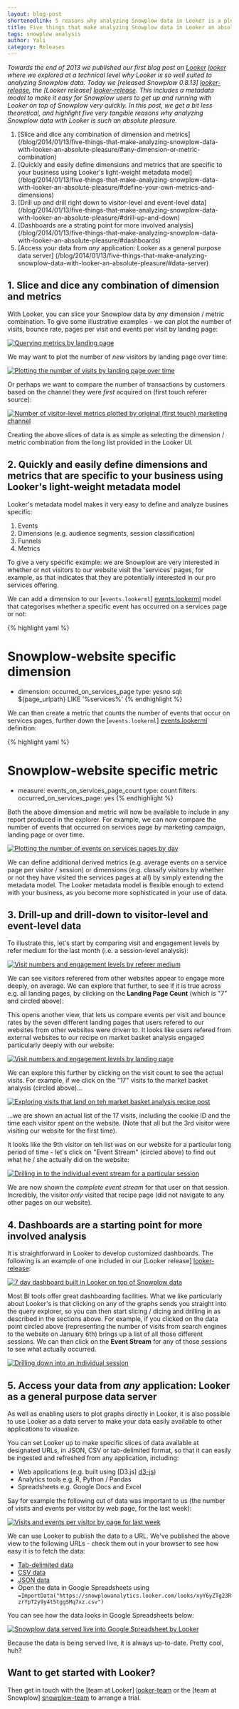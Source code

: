 ```yaml
---
layout: blog-post
shortenedlink: 5 reasons why analyzing Snowplow data in Looker is a pleasure
title: Five things that make analyzing Snowplow data in Looker an absolute pleasure
tags: snowplow analysis
author: Yali
category: Releases
---
```


*Towards the end of 2013 we published our first blog post on [Looker] [looker] where we explored at a technical level why Looker is so well suited to analyzing Snowplow data. Today we [released Snowplow 0.8.13] [looker-release], the [Looker release] [looker-release]. This includes a metadata model to make it easy for Snowplow users to get up and running with Looker on top of Snowplow very quickly. In this post, we get a bit less theoretical, and highlight five very tangible reasons why analyzing Snowplow data with Looker is such an absolute pleasure.*

1. [Slice and dice any combination of dimension and metrics] (/blog/2014/01/13/five-things-that-make-analyzing-snowplow-data-with-looker-an-absolute-pleasure/#any-dimension-or-metric-combination)
2. [Quickly and easily define dimensions and metrics that are specific to your business using Looker's light-weight metadata model] (/blog/2014/01/13/five-things-that-make-analyzing-snowplow-data-with-looker-an-absolute-pleasure/#define-your-own-metrics-and-dimensions)
3. [Drill up and drill right down to visitor-level and event-level data] (/blog/2014/01/13/five-things-that-make-analyzing-snowplow-data-with-looker-an-absolute-pleasure/#drill-up-and-down)
4. [Dashboards are a strating point for more involved analysis] (/blog/2014/01/13/five-things-that-make-analyzing-snowplow-data-with-looker-an-absolute-pleasure/#dashboards)
5. [Access your data from *any* application: Looker as a general purpose data server] (/blog/2014/01/13/five-things-that-make-analyzing-snowplow-data-with-looker-an-absolute-pleasure/#data-server)

<a name="any-dimension-or-metric-combination"><h2>1. Slice and dice any combination of dimension and metrics</h2></a>

With Looker, you can slice your Snowplow data by *any* dimension / metric combination. To give some illustrative examples - we can plot the number of visits, bounce rate, pages per visit and events per visit by landing page:

<a href="/static/img/blog/2014/01/looker/metrics-by-landing-page.JPG"><img src="/static/img/blog/2014/01/looker/metrics-by-landing-page.JPG" title="Querying metrics by landing page" /></a>

<!--more-->

We may want to plot the number of *new* visitors by landing page over time:

<a href="/static/img/blog/2014/01/looker/new-visitors-by-landing-page-over-time.JPG"><img src="/static/img/blog/2014/01/looker/new-visitors-by-landing-page-over-time.JPG" title="Plotting the number of visits by landing page over time" /></a>

Or perhaps we want to compare the number of transactions by customers based on the channel they were *first* acquired on (first touch referer source):

<a href="/static/img/blog/2014/01/looker/metrics-by-original-mkt-source.JPG"><img src="/static/img/blog/2014/01/looker/metrics-by-original-mkt-source.JPG" title="Number of visitor-level metrics plotted by original (first touch) marketing channel" /></a>

Creating the above slices of data is as simple as selecting the dimension / metric combination from the long list provided in the Looker UI.

<a name="define-your-own-metrics-and-dimensions"><h2>2. Quickly and easily define dimensions and metrics that are specific to your business using Looker's light-weight metadata model</h2></a>

Looker's metadata model makes it very easy to define and analyze busines specific:

1. Events
2. Dimensions (e.g. audience segments, session classification)
3. Funnels
4. Metrics

To give a very specific example: we are Snowplow are very interested in whether or not visitors to our website visit the 'services' pages, for example, as that indicates that they are potentially interested in our pro services offering.

We can add a dimension to our [`events.lookerml`] [events.lookerml] model that categorises whether a specific event has occurred on a services page or not:

{% highlight yaml %}
  # Snowplow-website specific dimension
  - dimension: occurred_on_services_page
    type: yesno
    sql: ${page_urlpath} LIKE '%services%'
{% endhighlight %}

We can then create a metric that counts the number of events that occur on services pages, further down the [`events.lookerml`] [events.lookerml] definition:

{% highlight yaml %}
  # Snowplow-website specific metric
  - measure: events_on_services_page_count
    type: count
    filters:
      occurred_on_services_page: yes
{% endhighlight %}

Both the above dimension and metric will now be available to include in any report produced in the explorer. For example, we can now compare the number of events that occurred on services page by marketing campaign, landing page or over time. 

<a href="/static/img/blog/2014/01/looker/events-on-services-page-by-day.JPG"><img src="/static/img/blog/2014/01/looker/events-on-services-page-by-day.JPG" title="Plotting the number of events on services pages by day" /></a>

We can define additional derived metrics (e.g. average events on a service page per visitor / session) or dimensions (e.g. classify visitors by whether or not they have visited the services pages at all) by simply extending the metadata model. The Looker metadata model is flexible enough to extend with your business, as you become more sophisticated in your use of data.

<a name="drill-up-and-down"><h2>3. Drill-up and drill-down to visitor-level and event-level data</h2></a>

To illustrate this, let's start by comparing visit and engagement levels by refer medium for the last month (i.e. a session-level analysis):

<a href="/static/img/blog/2014/01/looker/visit-and-engagement-levels-by-refer-medium.JPG"><img src="/static/img/blog/2014/01/looker/visit-and-engagement-levels-by-refer-medium.JPG" title="Visit numbers and engagement levels by referer medium" /></a>

We can see visitors referered from other websites appear to engage more deeply, on average. We can explore that further, to see if it is true across e.g. all landing pages, by clicking on the **Landing Page Count** (which is "7" and circled above):

This opens another view, that lets us compare events per visit and bounce rates by the seven different landing pages that users refered to our websites from other websites were driven to. It looks like users refered from external websites to our recipe on market basket analysis engaged particularly deeply with our website:

<a href="/static/img/blog/2014/01/looker/visit-and-engagement-levels-by-landing-page.JPG"><img src="/static/img/blog/2014/01/looker/visit-and-engagement-levels-by-landing-page.JPG" title="Visit numbers and engagement levels by landing page" /></a>

We can explore this further by clicking on the visit count to see the actual visits. For example, if we click on the "17" visits to the market basket analysis (circled above)...

<a href="/static/img/blog/2014/01/looker/visits-to-market-basket-analaysis-recipe.JPG"><img src="/static/img/blog/2014/01/looker/visits-to-market-basket-analaysis-recipe.JPG" title="Exploring visits that land on teh market basket analysis recipe post" /></a>

...we are shown an actual list of the 17 visits, including the cookie ID and the time each visitor spent on the website. (Note that all but the 3rd visitor were visiting our website for the first time).

It looks like the 9th visitor on teh list was on our website for a particular long period of time - let's click on "Event Stream" (circled above) to find out what he / she actually did on the website:

<a href="/static/img/blog/2014/01/looker/session-complete-event-stream.JPG"><img src="/static/img/blog/2014/01/looker/session-complete-event-stream.JPG" title="Drilling in to the individual event stream for a particular session" /></a>

We are now shown the *complete event stream* for that user on that session. Incredibly, the visitor *only* visited that recipe page (did not navigate to any other pages on our website).

<a name="dashboards"><h2>4. Dashboards are a starting point for more involved analysis</h2></a>

It is straightforward in Looker to develop customized dashboards. The following is an example of one included in our [Looker release] [looker-release]:

<a href="/static/img/blog/2014/01/looker/7-day-dashboard.JPG"><img src="/static/img/blog/2014/01/looker/7-day-dashboard.JPG" title="7 day dashboard built in Looker on top of Snowplow data" /></a>

Most BI tools offer great dashboarding facilities. What we like particularly about Looker's is that clicking on any of the graphs sends you straight into the query explorer, so you can then start slicing / dicing and drilling in as described in the sections above. For example, if you clicked on the data point circled above (representing the number of visits from search engines to the website on January 6th) brings up a list of all those different sessions. We can then click on the **Event Stream** for any of those sessions to see what actually occurred.

<a href="/static/img/blog/2014/01/looker/session-drilldown.JPG"><img src="/static/img/blog/2014/01/looker/session-drilldown.JPG" title="Drilling down into an individual session" /></a>

<a name="data-server"><h2>5. Access your data from <i>any</i> application: Looker as a general purpose data server</h2></a>

As well as enabling users to plot graphs directly in Looker, it is also possible to use Looker as a data server to make your data easily available to other applications to visualize.

You can set Looker up to make specific slices of data available at designated URLs, in JSON, CSV or tab-delimited format, so that it can easily be ingested and refreshed from any application, including:

* Web applications (e.g. built using [D3.js] [d3-js])
* Analytics tools e.g. R, Python / Pandas
* Spreadsheets e.g. Google Docs and Excel

Say for example the following cut of data was important to us (the number of visits and events per visitor by web page, for the last week):

<a href="/static/img/blog/2014/01/looker/visits-and-events-per-visitor-by-page-for-last-week.JPG"><img src="/static/img/blog/2014/01/looker/visits-and-events-per-visitor-by-page-for-last-week.JPG" title="Visits and events per visitor by page for last week" /></a>

We can use Looker to publish the data to a URL. We've published the above view to the following URLs - check them out in your browser to see how easy it is to fetch the data:

* [Tab-delimited data](https://snowplowanalytics.looker.com/looks/xyY6yZTg23RzrYpT2y9y4t5tggSMq7xz.txt)
* [CSV data](https://snowplowanalytics.looker.com/looks/xyY6yZTg23RzrYpT2y9y4t5tggSMq7xz.csv)
* [JSON data](https://snowplowanalytics.looker.com/looks/xyY6yZTg23RzrYpT2y9y4t5tggSMq7xz.json)
* Open the data in Google Spreadsheets using `=ImportData("https://snowplowanalytics.looker.com/looks/xyY6yZTg23RzrYpT2y9y4t5tggSMq7xz.csv")`

You can see how the data looks in Google Spreadsheets below:

<a href="/static/img/blog/2014/01/looker/google-spreadsheet.JPG"><img src="/static/img/blog/2014/01/looker/google-spreadsheet.JPG" title="Snowplow data served live into Google Spreadsheet by Looker" /></a>

Because the data is being served live, it is always up-to-date. Pretty cool, huh?

## Want to get started with Looker?

Then get in touch with the [team at Looker] [looker-team] or the [team at Snowplow] [snowplow-team] to arrange a trial.


[looker]: http://www.looker.com
[looker-release]: /blog/2014/01/13/the-snowplow-looker-release/
[events.lookerml]: https://github.com/snowplow/snowplow/blob/master/5-analytics/looker-analytics/looker-metadata-model/events.lookml
[looker-team]: http://looker.com/free-trial
[snowplow-team]: http://snowplowanalytics.com/about/index.html
[d3-js]: http://d3js.org/

[img-1]: /static/img/blog/2014/01/looker/metrics-by-landing-page.JPG
[img-2]: /static/img/blog/2014/01/looker/new-visitors-by-landing-page-over-time.JPG
[img-3]: /static/img/blog/2014/01/looker/metrics-by-original-mkt-source.JPG
[img-4]: /static/img/blog/2014/01/looker/events-on-services-page-by-day.JPG
[img-5]: /static/img/blog/2014/01/looker/visit-and-engagement-levels-by-refer-medium.JPG
[img-6]: /static/img/blog/2014/01/looker/visit-and-engagement-levels-by-landing-page.JPG
[img-7]: /static/img/blog/2014/01/looker/visits-to-market-basket-analaysis-recipe.JPG
[img-8]: /static/img/blog/2014/01/looker/session-complete-event-stream.JPG
[img-9]: /static/img/blog/2014/01/looker/7-day-dashboard.JPG
[img-10]: /static/img/blog/2014/01/looker/session-drilldown.JPG
[img-11]: /static/img/blog/2014/01/looker/visits-and-events-per-visitor-by-page-for-last-week.JPG
[img-12]: /static/img/blog/2014/01/looker/save-view.JPG
[img-13]: /static/img/blog/2014/01/looker/google-spreadsheet.JPG